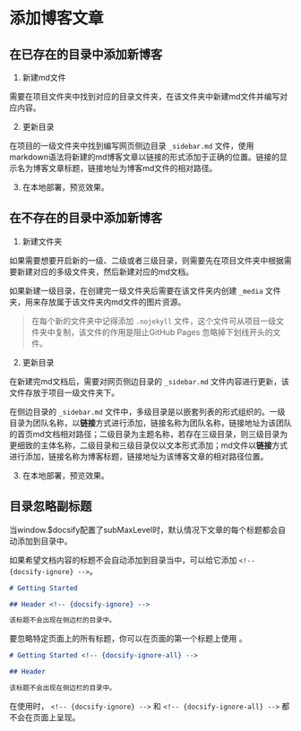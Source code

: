 # 添加博客文章 <!-- {docsify-ignore} -->

## 在已存在的目录中添加新博客 <!-- {docsify-ignore} -->

1. 新建md文件

需要在项目文件夹中找到对应的目录文件夹，在该文件夹中新建md文件并编写对应内容。

2. 更新目录

在项目的一级文件夹中找到编写网页侧边目录 `_sidebar.md` 文件，使用markdown语法将新建的md博客文章以链接的形式添加于正确的位置。链接的显示名为博客文章标题，链接地址为博客md文件的相对路径。

3. 在本地部署，预览效果。


## 在不存在的目录中添加新博客 <!-- {docsify-ignore} -->

1. 新建文件夹

如果需要想要开启新的一级、二级或者三级目录，则需要先在项目文件夹中根据需要新建对应的多级文件夹，然后新建对应的md文档。

如果新建一级目录，在创建完一级文件夹后需要在该文件夹内创建 `_media` 文件夹，用来存放属于该文件夹内md文件的图片资源。

> 在每个新的文件夹中记得添加 `.nojekyll` 文件，这个文件可从项目一级文件夹中复制，该文件的作用是阻止GitHub Pages 忽略掉下划线开头的文件。

2. 更新目录

在新建完md文档后，需要对网页侧边目录的 `_sidebar.md` 文件内容进行更新，该文件存放于项目一级文件夹下。

在侧边目录的 `_sidebar.md` 文件中，多级目录是以嵌套列表的形式组织的。一级目录为团队名称，以**链接**方式进行添加，链接名称为团队名称，链接地址为该团队的首页md文档相对路径；二级目录为主题名称，若存在三级目录，则三级目录为更细致的主体名称，二级目录和三级目录仅以文本形式添加；md文件以**链接**方式进行添加，链接名称为博客标题，链接地址为该博客文章的相对路径位置。

3. 在本地部署，预览效果。


## 目录忽略副标题 <!-- {docsify-ignore} -->

当window.$docsify配置了subMaxLevel时，默认情况下文章的每个标题都会自动添加到目录中。

如果希望文档内容的标题不会自动添加到目录当中，可以给它添加 `<!-- {docsify-ignore} -->`。

```markdown
# Getting Started

## Header <!-- {docsify-ignore} -->

该标题不会出现在侧边栏的目录中。
```

要忽略特定页面上的所有标题，你可以在页面的第一个标题上使用 <!-- {docsify-ignore-all} --> 。

```markdown
# Getting Started <!-- {docsify-ignore-all} -->

## Header

该标题不会出现在侧边栏的目录中。
```

在使用时， `<!-- {docsify-ignore} -->` 和 `<!-- {docsify-ignore-all} -->` 都不会在页面上呈现。

